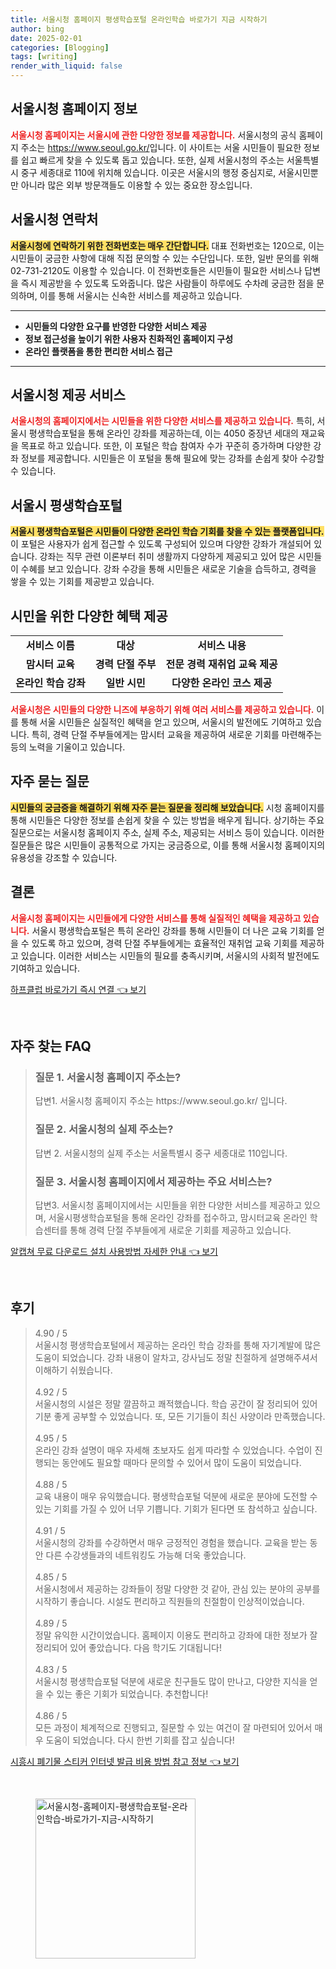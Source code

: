 ```yaml
---
title: 서울시청 홈페이지 평생학습포털 온라인학습 바로가기 지금 시작하기
author: bing
date: 2025-02-01
categories: [Blogging]
tags: [writing]
render_with_liquid: false
---
```



<h2 id='서울시청_홈페이지_정보'>서울시청 홈페이지 정보</h2>

<p><b><span style="color: #ee2323;">서울시청 홈페이지는 서울시에 관한 다양한 정보를 제공합니다.</span></b> 서울시청의 공식 홈페이지 주소는 <a href="https://www.seoul.go.kr/">https://www.seoul.go.kr/</a>입니다. 이 사이트는 서울 시민들이 필요한 정보를 쉽고 빠르게 찾을 수 있도록 돕고 있습니다. 또한, 실제 서울시청의 주소는 서울특별시 중구 세종대로 110에 위치해 있습니다. 이곳은 서울시의 행정 중심지로, 서울시민뿐만 아니라 많은 외부 방문객들도 이용할 수 있는 중요한 장소입니다.</p>

<h2 id='서울시청_연락처'>서울시청 연락처</h2>

<p><b><span style="background-color: #ffe066;">서울시청에 연락하기 위한 전화번호는 매우 간단합니다.</span></b> 대표 전화번호는 120으로, 이는 시민들이 궁금한 사항에 대해 직접 문의할 수 있는 수단입니다. 또한, 일반 문의를 위해 02-731-2120도 이용할 수 있습니다. 이 전화번호들은 시민들이 필요한 서비스나 답변을 즉시 제공받을 수 있도록 도와줍니다. 많은 사람들이 하루에도 수차례 궁금한 점을 문의하며, 이를 통해 서울시는 신속한 서비스를 제공하고 있습니다.</p>

<hr />

<ul>
    <li><b>시민들의 다양한 요구를 반영한 다양한 서비스 제공</b></li>
    <li><b>정보 접근성을 높이기 위한 사용자 친화적인 홈페이지 구성</b></li>
    <li><b>온라인 플랫폼을 통한 편리한 서비스 접근</b></li>
</ul>

<hr />

<h2 id='서울시청_제공서비스'>서울시청 제공 서비스</h2>

<p><b><span style="color: #ee2323;">서울시청의 홈페이지에서는 시민들을 위한 다양한 서비스를 제공하고 있습니다.</span></b> 특히, 서울시 평생학습포털을 통해 온라인 강좌를 제공하는데, 이는 4050 중장년 세대의 재교육을 목표로 하고 있습니다. 또한, 이 포털은 학습 참여자 수가 꾸준히 증가하며 다양한 강좌 정보를 제공합니다. 시민들은 이 포털을 통해 필요에 맞는 강좌를 손쉽게 찾아 수강할 수 있습니다.</p>

<h2 id='서울시_평생학습포털'>서울시 평생학습포털</h2>

<p><b><span style="background-color: #ffe066;">서울시 평생학습포털은 시민들이 다양한 온라인 학습 기회를 찾을 수 있는 플랫폼입니다.</span></b> 이 포털은 사용자가 쉽게 접근할 수 있도록 구성되어 있으며 다양한 강좌가 개설되어 있습니다. 강좌는 직무 관련 이론부터 취미 생활까지 다양하게 제공되고 있어 많은 시민들이 수혜를 보고 있습니다. 강좌 수강을 통해 시민들은 새로운 기술을 습득하고, 경력을 쌓을 수 있는 기회를 제공받고 있습니다.</p>

<h2 id='혜택_제공'>시민을 위한 다양한 혜택 제공</h2>

<table>
    <tr>
        <td style="text-align: center; height: 17px;"><b>서비스 이름</b></td>
        <td style="text-align: center; height: 17px;"><b>대상</b></td>
        <td style="text-align: center; height: 17px;"><b>서비스 내용</b></td>
    </tr>
    <tr>
        <td style="text-align: center; height: 17px;"><b>맘시터 교육</b></td>
        <td style="text-align: center; height: 17px;"><b>경력 단절 주부</b></td>
        <td style="text-align: center; height: 17px;"><b>전문 경력 재취업 교육 제공</b></td>
    </tr>
    <tr>
        <td style="text-align: center; height: 17px;"><b>온라인 학습 강좌</b></td>
        <td style="text-align: center; height: 17px;"><b>일반 시민</b></td>
        <td style="text-align: center; height: 17px;"><b>다양한 온라인 코스 제공</b></td>
    </tr>
</table>

<p><b><span style="color: #ee2323;">서울시청은 시민들의 다양한 니즈에 부응하기 위해 여러 서비스를 제공하고 있습니다.</span></b> 이를 통해 서울 시민들은 실질적인 혜택을 얻고 있으며, 서울시의 발전에도 기여하고 있습니다. 특히, 경력 단절 주부들에게는 맘시터 교육을 제공하여 새로운 기회를 마련해주는 등의 노력을 기울이고 있습니다.</p>

<h2 id='자주_묻는_질문'>자주 묻는 질문</h2>

<p><b><span style="background-color: #ffe066;">시민들의 궁금증을 해결하기 위해 자주 묻는 질문을 정리해 보았습니다.</span></b> 시청 홈페이지를 통해 시민들은 다양한 정보를 손쉽게 찾을 수 있는 방법을 배우게 됩니다. 상기하는 주요 질문으로는 서울시청 홈페이지 주소, 실제 주소, 제공되는 서비스 등이 있습니다. 이러한 질문들은 많은 시민들이 공통적으로 가지는 궁금증으로, 이를 통해 서울시청 홈페이지의 유용성을 강조할 수 있습니다.</p>

<h2 id='결론'>결론</h2>

<p><b><span style="color: #ee2323;">서울시청 홈페이지는 시민들에게 다양한 서비스를 통해 실질적인 혜택을 제공하고 있습니다.</span></b> 서울시 평생학습포털은 특히 온라인 강좌를 통해 시민들이 더 나은 교육 기회를 얻을 수 있도록 하고 있으며, 경력 단절 주부들에게는 효율적인 재취업 교육 기회를 제공하고 있습니다. 이러한 서비스는 시민들의 필요를 충족시키며, 서울시의 사회적 발전에도 기여하고 있습니다.</p>


<p><a class="click-button" title="하프클럽 바로가기 즉시 연결" href="https://purplelist.github.io/posts/%ED%95%98%ED%94%84%ED%81%B4%EB%9F%BD-%EB%B0%94%EB%A1%9C%EA%B0%80%EA%B8%B0-%EC%A6%89%EC%8B%9C-%EC%97%B0%EA%B2%B0/" rel="dofollow">하프클럽 바로가기 즉시 연결 👈 보기</a></p><br>
<h2 id='자주_찾는_FAQ'>자주 찾는 FAQ</h2>
<div itemscope="" itemtype="https://schema.org/FAQPage"> 
<blockquote> 
<div itemscope="" itemprop="mainEntity" itemtype="https://schema.org/Question"> 
<h3 itemprop="name">질문 1. 서울시청 홈페이지 주소는?</h3> 
<div itemscope="" itemprop="acceptedAnswer" itemtype="https://schema.org/Answer"> 
<span itemprop="text"> 
<p>답변1. 서울시청 홈페이지 주소는 https://www.seoul.go.kr/ 입니다.</p> 
</span> 
</div> 
</div> 

<div itemscope="" itemprop="mainEntity" itemtype="https://schema.org/Question"> 
<h3 itemprop="name">질문 2. 서울시청의 실제 주소는?</h3> 
<div itemscope="" itemprop="acceptedAnswer" itemtype="https://schema.org/Answer"> 
<span itemprop="text"> 
<p>답변 2. 서울시청의 실제 주소는 서울특별시 중구 세종대로 110입니다.</p> 
</span> 
</div> 
</div> 

<div itemscope="" itemprop="mainEntity" itemtype="https://schema.org/Question"> 
<h3 itemprop="name">질문 3. 서울시청 홈페이지에서 제공하는 주요 서비스는?</h3> 
<div itemscope="" itemprop="acceptedAnswer" itemtype="https://schema.org/Answer"> 
<span itemprop="text"> 
<p>답변3. 서울시청 홈페이지에서는 시민들을 위한 다양한 서비스를 제공하고 있으며, 서울시평생학습포털을 통해 온라인 강좌를 접수하고, 맘시터교육 온라인 학습센터를 통해 경력 단절 주부들에게 새로운 기회를 제공하고 있습니다.</p> 
</span> 
</div> 
</div> 
</blockquote> 
</div>
<p><a class="click-button" title="알캡쳐 무료 다운로드 설치 사용방법 자세한 안내" href="https://purplelist.github.io/posts/%EC%95%8C%EC%BA%A1%EC%B3%90-%EB%AC%B4%EB%A3%8C-%EB%8B%A4%EC%9A%B4%EB%A1%9C%EB%93%9C-%EC%84%A4%EC%B9%98-%EC%82%AC%EC%9A%A9%EB%B0%A9%EB%B2%95-%EC%9E%90%EC%84%B8%ED%95%9C-%EC%95%88%EB%82%B4/" rel="dofollow">알캡쳐 무료 다운로드 설치 사용방법 자세한 안내 👈 보기</a></p><br>
<h2 id='후기'>후기</h2>
<div itemscope itemtype="https://schema.org/Product">
  <blockquote>
  <div itemprop="review" itemscope itemtype="https://schema.org/Review">
      <div itemprop="reviewRating" itemscope itemtype="https://schema.org/Rating"> <span itemprop="ratingValue">4.90</span> / <span itemprop="bestRating">5</span> </div>
      <span itemprop="reviewBody">서울시청 평생학습포털에서 제공하는 온라인 학습 강좌를 통해 자기계발에 많은 도움이 되었습니다. 강좌 내용이 알차고, 강사님도 정말 친절하게 설명해주셔서 이해하기 쉬웠습니다.</span>
  </div>
  <br>
  <div itemprop="review" itemscope itemtype="https://schema.org/Review">
      <div itemprop="reviewRating" itemscope itemtype="https://schema.org/Rating"> <span itemprop="ratingValue">4.92</span> / <span itemprop="bestRating">5</span> </div>
      <span itemprop="reviewBody">서울시청의 시설은 정말 깔끔하고 쾌적했습니다. 학습 공간이 잘 정리되어 있어 기분 좋게 공부할 수 있었습니다. 또, 모든 기기들이 최신 사양이라 만족했습니다.</span>
  </div>
  <br>
  <div itemprop="review" itemscope itemtype="https://schema.org/Review">
      <div itemprop="reviewRating" itemscope itemtype="https://schema.org/Rating"> <span itemprop="ratingValue">4.95</span> / <span itemprop="bestRating">5</span> </div>
      <span itemprop="reviewBody">온라인 강좌 설명이 매우 자세해 초보자도 쉽게 따라할 수 있었습니다. 수업이 진행되는 동안에도 필요할 때마다 문의할 수 있어서 많이 도움이 되었습니다.</span>
  </div>
  <br>
  <div itemprop="review" itemscope itemtype="https://schema.org/Review">
      <div itemprop="reviewRating" itemscope itemtype="https://schema.org/Rating"> <span itemprop="ratingValue">4.88</span> / <span itemprop="bestRating">5</span> </div>
      <span itemprop="reviewBody">교육 내용이 매우 유익했습니다. 평생학습포털 덕분에 새로운 분야에 도전할 수 있는 기회를 가질 수 있어 너무 기쁩니다. 기회가 된다면 또 참석하고 싶습니다.</span>
  </div>
  <br>
  <div itemprop="review" itemscope itemtype="https://schema.org/Review">
      <div itemprop="reviewRating" itemscope itemtype="https://schema.org/Rating"> <span itemprop="ratingValue">4.91</span> / <span itemprop="bestRating">5</span> </div>
      <span itemprop="reviewBody">서울시청의 강좌를 수강하면서 매우 긍정적인 경험을 했습니다. 교육을 받는 동안 다른 수강생들과의 네트워킹도 가능해 더욱 좋았습니다.</span>
  </div>
  <br>
  <div itemprop="review" itemscope itemtype="https://schema.org/Review">
      <div itemprop="reviewRating" itemscope itemtype="https://schema.org/Rating"> <span itemprop="ratingValue">4.85</span> / <span itemprop="bestRating">5</span> </div>
      <span itemprop="reviewBody">서울시청에서 제공하는 강좌들이 정말 다양한 것 같아, 관심 있는 분야의 공부를 시작하기 좋습니다. 시설도 편리하고 직원들의 친절함이 인상적이었습니다.</span>
  </div>
  <br>
  <div itemprop="review" itemscope itemtype="https://schema.org/Review">
      <div itemprop="reviewRating" itemscope itemtype="https://schema.org/Rating"> <span itemprop="ratingValue">4.89</span> / <span itemprop="bestRating">5</span> </div>
      <span itemprop="reviewBody">정말 유익한 시간이었습니다. 홈페이지 이용도 편리하고 강좌에 대한 정보가 잘 정리되어 있어 좋았습니다. 다음 학기도 기대됩니다!</span>
  </div>
  <br>
  <div itemprop="review" itemscope itemtype="https://schema.org/Review">
      <div itemprop="reviewRating" itemscope itemtype="https://schema.org/Rating"> <span itemprop="ratingValue">4.83</span> / <span itemprop="bestRating">5</span> </div>
      <span itemprop="reviewBody">서울시청 평생학습포털 덕분에 새로운 친구들도 많이 만나고, 다양한 지식을 얻을 수 있는 좋은 기회가 되었습니다. 추천합니다!</span>
  </div>
  <br>
  <div itemprop="review" itemscope itemtype="https://schema.org/Review">
      <div itemprop="reviewRating" itemscope itemtype="https://schema.org/Rating"> <span itemprop="ratingValue">4.86</span> / <span itemprop="bestRating">5</span> </div>
      <span itemprop="reviewBody">모든 과정이 체계적으로 진행되고, 질문할 수 있는 여건이 잘 마련되어 있어서 매우 도움이 되었습니다. 다시 한번 기회를 잡고 싶습니다!</span>
  </div>
  </blockquote>
</div>
<p><a class="click-button" title="시흥시 폐기물 스티커 인터넷 발급 비용 방법 참고 정보" href="https://purplelist.github.io/posts/%EC%8B%9C%ED%9D%A5%EC%8B%9C-%ED%8F%90%EA%B8%B0%EB%AC%BC-%EC%8A%A4%ED%8B%B0%EC%BB%A4-%EC%9D%B8%ED%84%B0%EB%84%B7-%EB%B0%9C%EA%B8%89-%EB%B9%84%EC%9A%A9-%EB%B0%A9%EB%B2%95-%EC%B0%B8%EA%B3%A0-%EC%A0%95%EB%B3%B4/" rel="dofollow">시흥시 폐기물 스티커 인터넷 발급 비용 방법 참고 정보 👈 보기</a></p><br>
<figure class="image"><img src="https://purplelist.github.io/assets/img/thumbnail/서울시청-홈페이지-평생학습포털-온라인학습-바로가기-지금-시작하기.webp" alt="서울시청-홈페이지-평생학습포털-온라인학습-바로가기-지금-시작하기" width="256" height="256"></figure>